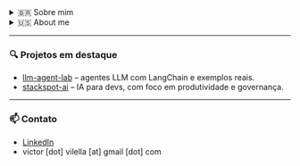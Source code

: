 <details>
<summary>🇧🇷 Sobre mim</summary>

Sou executivo de tecnologia e programador de nascença. Trabalho com engenharia de plataforma, IA aplicada e produtos para desenvolvedores. Crio soluções com propósito, clareza e código de verdade.

</details>

<details>
<summary>🇺🇸 About me</summary>

I'm a tech executive and lifelong programmer. I work on platform engineering, applied AI, and developer-centric products. I build things with purpose, clarity, and real code.

</details>

---

### 🔍 Projetos em destaque

- [llm-agent-lab](https://github.com/vvilella/llm-agent-lab) – agentes LLM com LangChain e exemplos reais.
- [stackspot-ai](https://github.com/stack-spot/stackspot-ai) – IA para devs, com foco em produtividade e governança.

---

### 📫 Contato

- [LinkedIn](https://linkedin.com/in/victornardi)  
- victor [dot] vilella [at] gmail [dot] com
